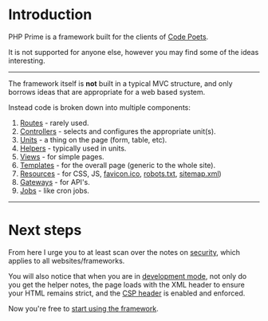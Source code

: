 
# Introduction

PHP Prime is a framework built for the clients of [Code Poets](https://www.code-poets.co.uk/).

It is not supported for anyone else, however you may find some of the ideas interesting.

---

The framework itself is **not** built in a typical MVC structure, and only borrows ideas that are appropriate for a web based system.

Instead code is broken down into multiple components:

1. [Routes](../doc/setup/routes.md) - rarely used.
2. [Controllers](../doc/setup/controllers.md) - selects and configures the appropriate unit(s).
3. [Units](../doc/setup/units.md) - a thing on the page (form, table, etc).
4. [Helpers](../doc/helpers.md) - typically used in units.
5. [Views](../doc/setup/views.md) - for simple pages.
6. [Templates](../doc/setup/templates.md) - for the overall page (generic to the whole site).
7. [Resources](../doc/setup/resources.md) - for CSS, JS, [favicon.ico](../../doc/setup/resources/favicon.md), [robots.txt](../../doc/setup/resources/robots.md), [sitemap.xml](../../doc/setup/resources/sitemap.md))
8. [Gateways](../doc/setup/gateways.md) - for API's.
9. [Jobs](../doc/setup/jobs.md) - like cron jobs.

---

# Next steps

From here I urge you to at least scan over the notes on [security](../doc/security.md), which applies to all websites/frameworks.

You will also notice that when you are in [development mode](../doc/setup/debug.md), not only do you get the helper notes, the page loads with the XML header to ensure your HTML remains strict, and the [CSP header](../doc/security/csp.md) is enabled and enforced.

Now you're free to [start using the framework](../doc/setup.md).
